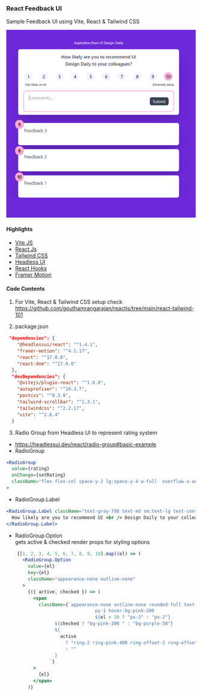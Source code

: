 ### React Feedback UI

Sample Feedback UI using Vite, React & Tailwind CSS

![Screenshot](https://github.com/gouthamrangarajan/reactjs/blob/main/feedback-ui/Screenshot.PNG)

#### Highlights

- [Vite JS](https://vitejs.dev/)
- [React Js](https://reactjs.org/)
- [Tailwind CSS](https://tailwindcss.com/)
- [Headless UI](https://headlessui.dev/)
- [React Hooks](https://reactjs.org/docs/hooks-intro.html)
- [Framer Motion](https://www.framer.com/motion/)

#### Code Contents

1. For Vite, React & Tailwind CSS setup check\
   https://github.com/gouthamrangarajan/reactjs/tree/main/react-tailwind-101

2. package.json

```json
 "dependencies": {
    "@headlessui/react": "^1.4.1",
    "framer-motion": "^4.1.17",
    "react": "^17.0.0",
    "react-dom": "^17.0.0"
  },
  "devDependencies": {
    "@vitejs/plugin-react": "^1.0.0",
    "autoprefixer": "^10.3.7",
    "postcss": "^8.3.9",
    "tailwind-scrollbar": "^1.3.1",
    "tailwindcss": "^2.2.17",
    "vite": "^2.6.4"
  }
```

3. Radio Group from Headless UI to represent rating system

- https://headlessui.dev/react/radio-group#basic-example
- RadioGroup

```jsx
<RadioGroup
  value={rating}
  onChange={setRating}
  className="flex flex-col space-y-2 lg:space-y-4 w-full  overflow-x-auto md:overflow-x-visible scrollbar-none"
>
```

- RadioGroup.Label

```jsx
<RadioGroup.Label className="text-gray-700 text-md sm:text-lg text-center">
  How likely are you to recommend UI <br /> Design Daily to your colleagues?
</RadioGroup.Label>
```

- RadioGroup.Option\
  gets active & checked render props for styling options

```jsx
    {[1, 2, 3, 4, 5, 6, 7, 8, 9, 10].map((el) => (
      <RadioGroup.Option
        value={el}
        key={el}
        className="appearance-none outline-none"
      >
        {({ active, checked }) => (
          <span
            className={`appearance-none outline-none rounded-full text-gray-700 transition duration-300
                                 py-1 hover:bg-pink-200
                                 ${el < 10 ? "px-3" : "px-2"}
                  ${checked ? "bg-pink-300 " : "bg-purple-50"}
                  ${
                    active
                      ? "ring-2 ring-pink-400 ring-offset-2 ring-offset-pink-100"
                      : ""
                  }
                `}
          >
            {el}
          </span>
        )}
```
